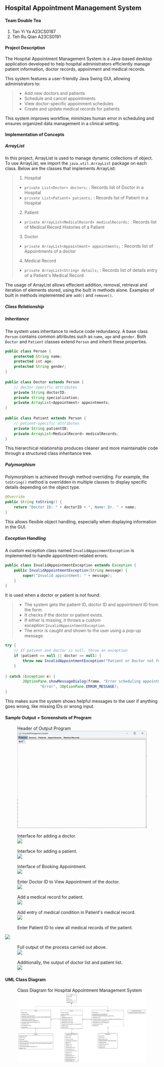 ## Hospital Appointment Management System

#### Team Double Tea
1. Tan Yi Ya A23CS0187
2. Teh Ru Qian A23CS0191

#### Project Description
The Hospital Appointment Management System is a Java-based desktop application developed to help hospital administrators efficiently manage patient information, doctor records, appoinment and medical records.

This system features a user-friendly Java Swing GUI, allowing administrators to: 
>- Add new doctors and patients
>- Schedule and cancel appointments
>- View doctor-specific appoinment schedules
>- Create and update medical records for patients

This system improves workflow, minimizes human error in scheduling and ensures organized data management in a clinical setting. 

#### Implementation of Concepts

##### ArrayList
In this project, ArrayList is used to manage dynamic collections of object. To use ArrayList, we import the ```java.util.ArrayList``` package on each class. Below are the classes that implements ArrayList:
>1. Hospital
>- ```private List<Doctor> doctors;``` : Records list of Doctor in a Hospital
>- ```private List<Patient> patients;``` : Records list of Patient in a Hospital
>2. Patient
>- ```private ArrayList<MedicalRecord> medicalRecords;``` : Records list of Medical Record Histories of a Patient
>3. Doctor
>- ```private ArrayList<Appointment> appointments;``` : Records list of Appointments of a doctor
>4. Medical Record
>- ```private ArrayList<String> details;``` : Records list of details entry of a Patient's Medical Record

The usage of ArrayList allows effecient addition, removal, retrieval and iteration of elements stored, using the built in methods alone. Examples of built in methods implemented are ```add()``` and ```remove()```.

##### Class Relationship

##### Inheritance
The system uses inheritance to reduce code redundancy. A base class ```Person``` contains common attributes such as ```name```, ```age``` and ```gender```. Both ```Doctor``` and ```Patient``` classes extend ```Person``` and inherit these properties. 
``` java
public class Person {
    protected String name;
    protected int age;
    protected String gender;
}

public class Doctor extends Person {
    // doctor-specific attributes
    private String doctorID;
    private String specialization;
    private ArrayList<Appointment> appointments;
}

public class Patient extends Person {
    // patient-specific attributes
    private String patientID;
    private ArrayList<MedicalRecord> medicalRecords;
}
```
This hierarchical relationship produces cleaner and more maintainable code through a structured class inheritance tree. 

##### Polymorphism
Polymorphism is achieved through method overriding. For example, the ```toString()``` method is overridden in multiple classes to display specific details depending on the object type. 
```java
@Override
public String toString() {
    return "Doctor ID: " + doctorID + ", Name: Dr. " + name;
}
```
This allows flexible object handling, especially when displaying information in the GUI.


##### Exception Handling
A custom exception class named ```InvalidAppoinmentException``` is implemented to handle appointment-related errors.
```java
public class InvalidAppointmentException extends Exception {
    public InvalidAppointmentException(String message) {
        super("Invalid appointment: " + message);
    }
}
```
It is used when a doctor or patient is not found:
>- The system gets the patient ID, doctor ID and appointment ID from the form.
>- It checks if the doctor or patient exists.
>- If either is missing, it throws a custom exception:```InvalidAppointmentException```.
>- The error is caught and shown to the user using a pop-up message.

```java
try {
    // If patient and doctor is null, throw an exception
    if (patient == null || doctor == null) {
        throw new InvalidAppointmentException("Patient or Doctor not found");
    }

} catch (Exception e) {
        JOptionPane.showMessageDialog(frame, "Error scheduling appointment: " + e.getMessage(),
                "Error", JOptionPane.ERROR_MESSAGE);
}
```
This makes sure the system shows helpful messages to the user if anything goes wrong, like missing IDs or wrong input. 

#### Sample Output + Screenshots of Program

<figure>
<figcaption>Header of Output Program</figcaption>
    <img src="/img/header_menu.gif">
    
</figure>

<figure>
<figcaption>Interface for adding a doctor.</figcaption>
    <img src="/img/addDoc1.png"> 
</figure>

<figure>
<figcaption>Interface for adding a patient.</figcaption>
    <img src="/img/addPatient.png">
</figure>

<figure>
<figcaption>Interface of Booking Appointment.</figcaption>
    <img src="/img/bookApp.png">
</figure>

<figure>
<figcaption>Enter Doctor ID to View Appointment of the doctor.</figcaption>
    <img src="/img/viewDocApp.png">
</figure>

<figure>
 <figcaption>Add a medical record for patient.</figcaption>
    <img src="/img/addMedRec.png">
</figure>

<figure>
<figcaption>Add entry of medical condition in Patient's medical record.</figcaption>
    <img src="/img/addEntry.png">
</figure>

<figure>
<figcaption>Enter Patient ID to view all medical records of the patient.</figcaption>
</figure>
    <img src="/img/printMedRecord.png">

<figure>
<figcaption>Full output of the process carried out above.</figcaption>
    <img src="/img/out1.png">
</figure>

<figure>
<figcaption>Additionally, the output of doctor list and patient list.<figcaption>
    <img src="/img/out2.png">
</figure>

#### UML Class Diagram
<figure>
<figcaption>Class Diagram for Hospital Appointment Management System<figcaption>
    <img src="/img/ClassDiagram.png">
</figure>